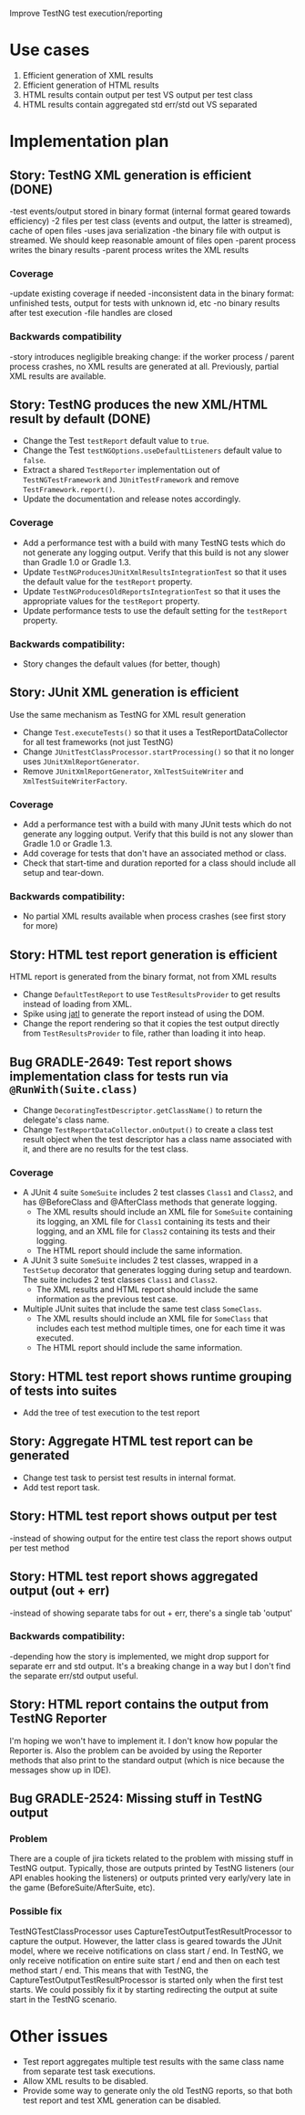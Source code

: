 Improve TestNG test execution/reporting

# Use cases

1. Efficient generation of XML results
2. Efficient generation of HTML results
3. HTML results contain output per test VS output per test class
4. HTML results contain aggregated std err/std out VS separated

# Implementation plan

## Story: TestNG XML generation is efficient (DONE)

-test events/output stored in binary format (internal format geared towards efficiency)
    -2 files per test class (events and output, the latter is streamed), cache of open files
    -uses java serialization
    -the binary file with output is streamed. We should keep reasonable amount of files open
-parent process writes the binary results
-parent process writes the XML results

### Coverage

-update existing coverage if needed
-inconsistent data in the binary format: unfinished tests, output for tests with unknown id, etc
-no binary results after test execution
-file handles are closed

### Backwards compatibility

-story introduces negligible breaking change: if the worker process / parent process crashes, no XML results are generated at all. Previously, partial XML results are available.

## Story: TestNG produces the new XML/HTML result by default (DONE)

- Change the Test `testReport` default value to `true`.
- Change the Test `testNGOptions.useDefaultListeners` default value to `false`.
- Extract a shared `TestReporter` implementation out of `TestNGTestFramework` and `JUnitTestFramework` and remove `TestFramework.report()`.
- Update the documentation and release notes accordingly.

### Coverage

- Add a performance test with a build with many TestNG tests which do not generate any logging output. Verify that this build is not any slower than Gradle 1.0 or Gradle 1.3.
- Update `TestNGProducesJUnitXmlResultsIntegrationTest` so that it uses the default value for the `testReport` property.
- Update `TestNGProducesOldReportsIntegrationTest` so that it uses the appropriate values for the `testReport` property.
- Update performance tests to use the default setting for the `testReport` property.

### Backwards compatibility:

- Story changes the default values (for better, though)

## Story: JUnit XML generation is efficient

Use the same mechanism as TestNG for XML result generation

- Change `Test.executeTests()` so that it uses a TestReportDataCollector for all test frameworks (not just TestNG)
- Change `JUnitTestClassProcessor.startProcessing()` so that it no longer uses `JUnitXmlReportGenerator`.
- Remove `JUnitXmlReportGenerator`, `XmlTestSuiteWriter` and `XmlTestSuiteWriterFactory`.

### Coverage

- Add a performance test with a build with many JUnit tests which do not generate any logging output. Verify that this build is not any slower than Gradle 1.0 or Gradle 1.3.
- Add coverage for tests that don't have an associated method or class.
- Check that start-time and duration reported for a class should include all setup and tear-down.

### Backwards compatibility:

- No partial XML results available when process crashes (see first story for more)

## Story: HTML test report generation is efficient

HTML report is generated from the binary format, not from XML results

- Change `DefaultTestReport` to use `TestResultsProvider` to get results instead of loading from XML.
- Spike using [jatl](http://code.google.com/p/jatl/) to generate the report instead of using the DOM.
- Change the report rendering so that it copies the test output directly from `TestResultsProvider` to file, rather than loading it into heap.

## Bug GRADLE-2649: Test report shows implementation class for tests run via `@RunWith(Suite.class)`

- Change `DecoratingTestDescriptor.getClassName()` to return the delegate's class name.
- Change `TestReportDataCollector.onOutput()` to create a class test result object when the test descriptor has a class name associated with it, and
  there are no results for the test class.

### Coverage

- A JUnit 4 suite `SomeSuite` includes 2 test classes `Class1` and `Class2`, and has @BeforeClass and @AfterClass methods that generate logging.
    - The XML results should include an XML file for `SomeSuite` containing its logging, an XML file for `Class1` containing its tests and their
      logging, and an XML file for `Class2` containing its tests and their logging.
    - The HTML report should include the same information.
- A JUnit 3 suite `SomeSuite` includes 2 test classes, wrapped in a `TestSetup` decorator that generates logging during setup and teardown. The suite includes
  2 test classes `Class1` and `Class2`.
    - The XML results and HTML report should include the same information as the previous test case.
- Multiple JUnit suites that include the same test class `SomeClass`.
    - The XML results should include an XML file for `SomeClass` that includes each test method multiple times, one for each time it was executed.
    - The HTML report should include the same information.

## Story: HTML test report shows runtime grouping of tests into suites

- Add the tree of test execution to the test report

## Story: Aggregate HTML test report can be generated

- Change test task to persist test results in internal format.
- Add test report task.

## Story: HTML test report shows output per test

-instead of showing output for the entire test class the report shows output per test method

## Story: HTML test report shows aggregated output (out + err)

-instead of showing separate tabs for out + err, there's a single tab 'output'

### Backwards compatibility:

-depending how the story is implemented, we might drop support for separate err and std output.
It's a breaking change in a way but I don't find the separate err/std output useful.

## Story: HTML report contains the output from TestNG Reporter

I'm hoping we won't have to implement it. I don't know how popular the Reporter is.
Also the problem can be avoided by using the Reporter methods that also print to the standard output (which is nice because the messages show up in IDE).

## Bug GRADLE-2524: Missing stuff in TestNG output

### Problem

There are a couple of jira tickets related to the problem with missing stuff in TestNG output.
Typically, those are outputs printed by TestNG listeners (our API enables hooking the listeners)
or outputs printed very early/very late in the game (BeforeSuite/AfterSuite, etc).

### Possible fix

TestNGTestClassProcessor uses CaptureTestOutputTestResultProcessor to capture the output.
However, the latter class is geared towards the JUnit model, where we receive notifications on class start / end.
In TestNG, we only receive notification on entire suite start / end and then on each test method start / end.
This means that with TestNG, the CaptureTestOutputTestResultProcessor is started only when the first test starts.
We could possibly fix it by starting redirecting the output at suite start in the TestNG scenario.

# Other issues

- Test report aggregates multiple test results with the same class name from separate test task executions.
- Allow XML results to be disabled.
- Provide some way to generate only the old TestNG reports, so that both test report and test XML generation can be disabled.
